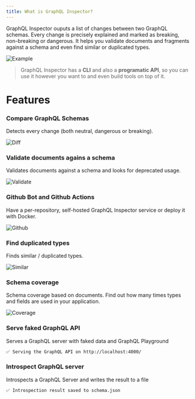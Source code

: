```yaml
---
title: What is GraphQL Inspector?
---
```


GraphQL Inspector ouputs a list of changes between two GraphQL schemas. Every change is precisely explained and marked as breaking, non-breaking or dangerous. It helps you validate documents and fragments against a schema and even find similar or duplicated types.

![Example](/img/cli/demo.gif)

> GraphQL Inspector has a **CLI** and also a **programatic API**, so you can use it however you want to and even build tools on top of it.

# Features

### Compare GraphQL Schemas

Detects every change (both neutral, dangerous or breaking).

![Diff](/img/cli/diff.jpg)

### Validate documents agains a schema

Validates documents against a schema and looks for deprecated usage.

![Validate](/img/cli/validate.jpg)

### Github Bot and Github Actions

Have a per-repository, self-hosted GraphQL Inspector service or deploy it with Docker.

![Github](/img/cli/github.jpg)

### Find duplicated types

Finds similar / duplicated types.

![Similar](/img/cli/similar.jpg)

### Schema coverage

Schema coverage based on documents. Find out how many times types and fields are used in your application.

![Coverage](/img/cli/coverage.jpg)

### Serve faked GraphQL API

Serves a GraphQL server with faked data and GraphQL Playground

```bash
✅ Serving the GraphQL API on http://localhost:4000/
```

### Introspect GraphQL server

Introspects a GraphQL Server and writes the result to a file

```bash
✅ Introspection result saved to schema.json
```
